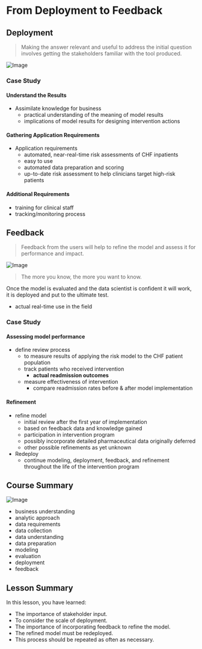 # From Deployment to Feedback

## Deployment
> Making the answer relevant and useful to address the initial question involves getting the stakeholders familiar with the tool produced.


![Image](https://i.imgur.com/MuhNfKa.png)

### Case Study 
#### Understand the Results
+ Assimilate knowledge for business
    + practical understanding of the meaning of model results
    + implications of model results for designing intervention actions

#### Gathering Application Requirements
+ Application requirements
    + automated, near-real-time risk assessments of CHF inpatients
    + easy to use
    + automated data preparation and scoring
    + up-to-date risk assessment to help clinicians target high-risk patients

#### Additional Requirements
+ training for clinical staff
+ tracking/monitoring process


## Feedback
> Feedback from the users will help to refine the model and assess it for performance and impact.

![Image](https://i.imgur.com/qVOuDtL.png)

> The more you know, the more you want to know.

Once the model is evaluated and the data scientist is confident it will work, it is deployed and put to the ultimate test. 

+ actual real-time use in the field

### Case Study
#### Assessing model performance
+ define review process
    + to measure results of applying the risk model to the CHF patient population
    + track patients who received intervention
        + **actual readmission outcomes**
    + measure effectiveness of intervention
        + compare readmission rates before & after model implementation
#### Refinement
+ refine model
    + initial review after the first year of implementation
    + based on feedback data and knowledge gained
    + participation in intervention program
    + possibly incorporate detailed pharmaceutical data originally deferred
    + other possible refinements as yet unknown
+ Redeploy
    + continue modeling, deployment, feedback, and refinement throughout the life of the intervention program


## Course Summary
![Image](https://i.imgur.com/MCurzmg.png)

+ business understanding
+ analytic approach
+ data requirements
+ data collection
+ data understanding
+ data preparation
+ modeling
+ evaluation
+ deployment
+ feedback


## Lesson Summary

In this lesson, you have learned:    

+ The importance of stakeholder input.
+ To consider the scale of deployment.
+ The importance of incorporating feedback to refine the model.
+ The refined model must be redeployed.
+ This process should be repeated as often as necessary.
